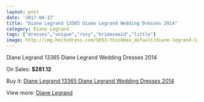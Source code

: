 ```yaml
---
layout: post
date: '2017-04-17'
title: "Diane Legrand 13365 Diane Legrand Wedding Dresses 2014"
category: Diane Legrand
tags: ["dresses","unique","rosy","bridesmaid","little"]
image: http://img.hectodress.com/5653-thickbox_default/diane-legrand-13365-diane-legrand-wedding-dresses-2014.jpg
---
```

Diane Legrand 13365 Diane Legrand Wedding Dresses 2014

On Sales: **$281.12**
<a href="https://www.hectodress.com/diane-legrand/2801-diane-legrand-13365-diane-legrand-wedding-dresses-2014.html"><amp-img layout="responsive" width="600" height="600" src="//img.hectodress.com/5653-thickbox_default/diane-legrand-13365-diane-legrand-wedding-dresses-2014.jpg" alt="Diane Legrand 13365 Diane Legrand Wedding Dresses 2014 0" /></a>
<a href="https://www.hectodress.com/diane-legrand/2801-diane-legrand-13365-diane-legrand-wedding-dresses-2014.html"><amp-img layout="responsive" width="600" height="600" src="//img.hectodress.com/5656-thickbox_default/diane-legrand-13365-diane-legrand-wedding-dresses-2014.jpg" alt="Diane Legrand 13365 Diane Legrand Wedding Dresses 2014 1" /></a>
<a href="https://www.hectodress.com/diane-legrand/2801-diane-legrand-13365-diane-legrand-wedding-dresses-2014.html"><amp-img layout="responsive" width="600" height="600" src="//img.hectodress.com/5655-thickbox_default/diane-legrand-13365-diane-legrand-wedding-dresses-2014.jpg" alt="Diane Legrand 13365 Diane Legrand Wedding Dresses 2014 2" /></a>
<a href="https://www.hectodress.com/diane-legrand/2801-diane-legrand-13365-diane-legrand-wedding-dresses-2014.html"><amp-img layout="responsive" width="600" height="600" src="//img.hectodress.com/5654-thickbox_default/diane-legrand-13365-diane-legrand-wedding-dresses-2014.jpg" alt="Diane Legrand 13365 Diane Legrand Wedding Dresses 2014 3" /></a>

Buy it: [Diane Legrand 13365 Diane Legrand Wedding Dresses 2014](https://www.hectodress.com/diane-legrand/2801-diane-legrand-13365-diane-legrand-wedding-dresses-2014.html "Diane Legrand 13365 Diane Legrand Wedding Dresses 2014")

View more: [Diane Legrand](https://www.hectodress.com/49-diane-legrand "Diane Legrand")
